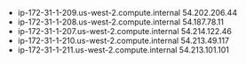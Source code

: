 
* ip-172-31-1-209.us-west-2.compute.internal 54.202.206.44
* ip-172-31-1-208.us-west-2.compute.internal 54.187.78.11
* ip-172-31-1-207.us-west-2.compute.internal 54.214.122.46
* ip-172-31-1-210.us-west-2.compute.internal 54.213.49.117
* ip-172-31-1-211.us-west-2.compute.internal 54.213.101.101

